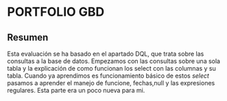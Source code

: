 # PORTFOLIO GBD
## Resumen
Esta evaluación se ha basado en el apartado DQL, que trata sobre las consultas a la base de datos. Empezamos con las consultas sobre una sola tabla y la explicación de como funcionan los select con las columnas y su tabla. Cuando ya aprendimos es funcionamiento básico de estos *select* pasamos a aprender el manejo de funcione, fechas,null y las expresiones regulares. Esta parte era un poco nueva para mi.
